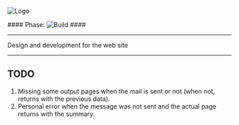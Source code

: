![Logo](http://www.creaprac.com/img/mail/email_header.png)

#### Phase: ![Build](https://api.travis-ci.org/heyjrdn/Creaprac.png) ####
* * *

Design and development for the web site

* * *

TODO
-----

1. Missing some output pages when the mail is sent or not (when not, returns with the previous data).
2. Personal error when the message was not sent and the actual page returns with the summary.